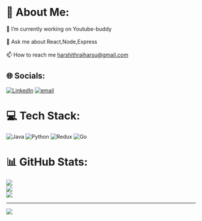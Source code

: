 # 💫 About Me:
🔭 I’m currently working on Youtube-buddy<br><br>💬 Ask me about React,Node,Express<br><br>📫 How to reach me harshithraiharsu@gmail.com


## 🌐 Socials:
[![LinkedIn](https://img.shields.io/badge/LinkedIn-%230077B5.svg?logo=linkedin&logoColor=white)](https://linkedin.com/in/harshithraib) [![email](https://img.shields.io/badge/Email-D14836?logo=gmail&logoColor=white)](mailto:harshithraiharsu@gmail.com) 

# 💻 Tech Stack:
![Java](https://img.shields.io/badge/java-%23ED8B00.svg?style=for-the-badge&logo=openjdk&logoColor=white) ![Python](https://img.shields.io/badge/python-3670A0?style=for-the-badge&logo=python&logoColor=ffdd54) ![Redux](https://img.shields.io/badge/redux-%23593d88.svg?style=for-the-badge&logo=redux&logoColor=white) ![Go](https://img.shields.io/badge/go-%2300ADD8.svg?style=for-the-badge&logo=go&logoColor=white)
# 📊 GitHub Stats:
![](https://github-readme-stats.vercel.app/api?username=harshithraihars&theme=dark&hide_border=false&include_all_commits=false&count_private=false)<br/>
![](https://nirzak-streak-stats.vercel.app/?user=harshithraihars&theme=dark&hide_border=false)<br/>
![](https://github-readme-stats.vercel.app/api/top-langs/?username=harshithraihars&theme=dark&hide_border=false&include_all_commits=false&count_private=false&layout=compact)

---
[![](https://visitcount.itsvg.in/api?id=harshithraihars&icon=0&color=0)](https://visitcount.itsvg.in)

<!-- Proudly created with GPRM ( https://gprm.itsvg.in ) -->
